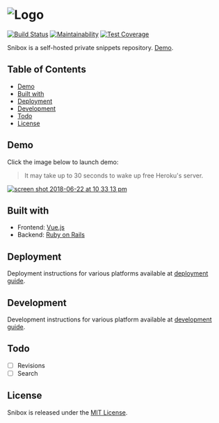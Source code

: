 ![Logo](https://user-images.githubusercontent.com/312873/35063615-acf68302-fbd8-11e7-91c5-0b3b6f5966c4.png)
=
[![Build Status](https://travis-ci.org/snibox/snibox.svg?branch=master)](https://travis-ci.org/snibox/snibox)
[![Maintainability](https://api.codeclimate.com/v1/badges/dde7ef3c752b360accc4/maintainability)](https://codeclimate.com/github/snibox/snibox/maintainability) 
[![Test Coverage](https://api.codeclimate.com/v1/badges/dde7ef3c752b360accc4/test_coverage)](https://codeclimate.com/github/snibox/snibox/test_coverage) 

Snibox is a self-hosted private snippets repository. [Demo](#demo).

## Table of Contents
- [Demo](#demo)
- [Built with](#built-with)
- [Deployment](#deployment)    
- [Development](#development)
- [Todo](#todo)
- [License](#license)

## Demo
Click the image below to launch demo:
> It may take up to 30 seconds to wake up free Heroku's server.

[![screen shot 2018-06-22 at 10 33 13 pm](https://user-images.githubusercontent.com/312873/41795697-5950a0d4-766c-11e8-8e08-b8f35dd28607.png)](https://snibox-demo.herokuapp.com/)

## Built with
* Frontend: [Vue.js](https://vuejs.org/)
* Backend: [Ruby on Rails](https://rubyonrails.org/)

## Deployment
Deployment instructions for various platforms available at 
[deployment guide](https://github.com/snibox/snibox/wiki/Deployment).

## Development
Development instructions for various platform available at 
[development guide](https://github.com/snibox/snibox/wiki/Development).

## Todo
- [ ] Revisions
- [ ] Search

## License
Snibox is released under the [MIT License](https://opensource.org/licenses/MIT).
